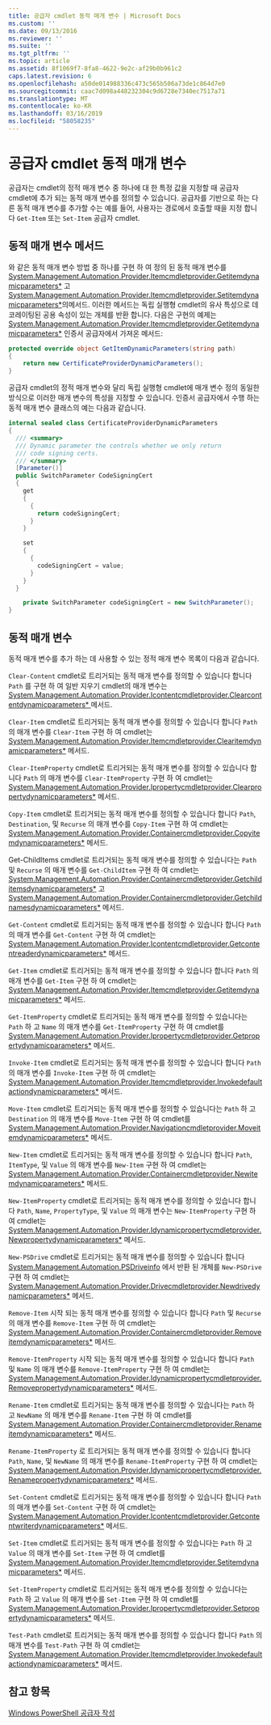 ```yaml
---
title: 공급자 cmdlet 동적 매개 변수 | Microsoft Docs
ms.custom: ''
ms.date: 09/13/2016
ms.reviewer: ''
ms.suite: ''
ms.tgt_pltfrm: ''
ms.topic: article
ms.assetid: 8f1069f7-8fa8-4622-9e2c-af29b0b961c2
caps.latest.revision: 6
ms.openlocfilehash: a50de014988336c473c565b506a73de1c864d7e0
ms.sourcegitcommit: caac7d098a448232304c9d6728e7340ec7517a71
ms.translationtype: MT
ms.contentlocale: ko-KR
ms.lasthandoff: 03/16/2019
ms.locfileid: "58058235"
---
```

# <a name="provider-cmdlet-dynamic-parameters"></a>공급자 cmdlet 동적 매개 변수

공급자는 cmdlet의 정적 매개 변수 중 하나에 대 한 특정 값을 지정할 때 공급자 cmdlet에 추가 되는 동적 매개 변수를 정의할 수 있습니다. 공급자를 기반으로 하는 다른 동적 매개 변수를 추가할 수는 예를 들어, 사용자는 경로에서 호출할 때을 지정 합니다 `Get-Item` 또는 `Set-Item` 공급자 cmdlet.

## <a name="dynamic-parameter-methods"></a>동적 매개 변수 메서드

와 같은 동적 매개 변수 방법 중 하나를 구현 하 여 정의 된 동적 매개 변수를 [System.Management.Automation.Provider.Itemcmdletprovider.Getitemdynamicparameters*](/dotnet/api/System.Management.Automation.Provider.ItemCmdletProvider.GetItemDynamicParameters) 고 [ System.Management.Automation.Provider.Itemcmdletprovider.Setitemdynamicparameters*](/dotnet/api/System.Management.Automation.Provider.ItemCmdletProvider.SetItemDynamicParameters)의메서드. 이러한 메서드는 독립 실행형 cmdlet의 유사 특성으로 데코레이팅된 공용 속성이 있는 개체를 반환 합니다. 다음은 구현의 예제는 [System.Management.Automation.Provider.Itemcmdletprovider.Getitemdynamicparameters*](/dotnet/api/System.Management.Automation.Provider.ItemCmdletProvider.GetItemDynamicParameters) 인증서 공급자에서 가져온 메서드:

```csharp
protected override object GetItemDynamicParameters(string path)
{
    return new CertificateProviderDynamicParameters();
}
```

공급자 cmdlet의 정적 매개 변수와 달리 독립 실행형 cmdlet에 매개 변수 정의 동일한 방식으로 이러한 매개 변수의 특성을 지정할 수 있습니다. 인증서 공급자에서 수행 하는 동적 매개 변수 클래스의 예는 다음과 같습니다.

```csharp
internal sealed class CertificateProviderDynamicParameters
{
  /// <summary>
  /// Dynamic parameter the controls whether we only return
  /// code signing certs.
  /// </summary>
  [Parameter()]
  public SwitchParameter CodeSigningCert
  {
    get
    {
      {
        return codeSigningCert;
      }
    }

    set
    {
      {
        codeSigningCert = value;
      }
    }
  }

    private SwitchParameter codeSigningCert = new SwitchParameter();
}
```

## <a name="dynamic-parameters"></a>동적 매개 변수

동적 매개 변수를 추가 하는 데 사용할 수 있는 정적 매개 변수 목록이 다음과 같습니다.

`Clear-Content` cmdlet로 트리거되는 동적 매개 변수를 정의할 수 있습니다 합니다 `Path` 를 구현 하 여 일반 지우기 cmdlet의 매개 변수는 [System.Management.Automation.Provider.Icontentcmdletprovider.Clearcontentdynamicparameters* ](/dotnet/api/System.Management.Automation.Provider.IContentCmdletProvider.ClearContentDynamicParameters) 메서드.

`Clear-Item` cmdlet로 트리거되는 동적 매개 변수를 정의할 수 있습니다 합니다 `Path` 의 매개 변수를 `Clear-Item` 구현 하 여 cmdlet는 [System.Management.Automation.Provider.Itemcmdletprovider.Clearitemdynamicparameters*](/dotnet/api/System.Management.Automation.Provider.ItemCmdletProvider.ClearItemDynamicParameters) 메서드.

`Clear-ItemProperty` cmdlet로 트리거되는 동적 매개 변수를 정의할 수 있습니다 합니다 `Path` 의 매개 변수를 `Clear-ItemProperty` 구현 하 여 cmdlet는 [ System.Management.Automation.Provider.Ipropertycmdletprovider.Clearpropertydynamicparameters*](/dotnet/api/System.Management.Automation.Provider.IPropertyCmdletProvider.ClearPropertyDynamicParameters) 메서드.

`Copy-Item` cmdlet로 트리거되는 동적 매개 변수를 정의할 수 있습니다 합니다 `Path`, `Destination`, 및 `Recurse` 의 매개 변수를 `Copy-Item` 구현 하 여 cmdlet는 [ System.Management.Automation.Provider.Containercmdletprovider.Copyitemdynamicparameters*](/dotnet/api/System.Management.Automation.Provider.ContainerCmdletProvider.CopyItemDynamicParameters) 메서드.

Get-ChildItems cmdlet로 트리거되는 동적 매개 변수를 정의할 수 있습니다는 `Path` 및 `Recurse` 의 매개 변수를 `Get-ChildItem` 구현 하 여 cmdlet는 [ System.Management.Automation.Provider.Containercmdletprovider.Getchilditemsdynamicparameters*](/dotnet/api/System.Management.Automation.Provider.ContainerCmdletProvider.GetChildItemsDynamicParameters) 고 [System.Management.Automation.Provider.Containercmdletprovider.Getchildnamesdynamicparameters*](/dotnet/api/System.Management.Automation.Provider.ContainerCmdletProvider.GetChildNamesDynamicParameters) 메서드.

`Get-Content` cmdlet로 트리거되는 동적 매개 변수를 정의할 수 있습니다 합니다 `Path` 의 매개 변수를 `Get-Content` 구현 하 여 cmdlet는 [ System.Management.Automation.Provider.Icontentcmdletprovider.Getcontentreaderdynamicparameters*](/dotnet/api/System.Management.Automation.Provider.IContentCmdletProvider.GetContentReaderDynamicParameters) 메서드.

`Get-Item` cmdlet로 트리거되는 동적 매개 변수를 정의할 수 있습니다 합니다 `Path` 의 매개 변수를 `Get-Item` 구현 하 여 cmdlet는 [System.Management.Automation.Provider.Itemcmdletprovider.Getitemdynamicparameters*](/dotnet/api/System.Management.Automation.Provider.ItemCmdletProvider.GetItemDynamicParameters) 메서드.

`Get-ItemProperty` cmdlet로 트리거되는 동적 매개 변수를 정의할 수 있습니다는 `Path` 하 고 `Name` 의 매개 변수를 `Get-ItemProperty` 구현 하 여 cmdlet를 [ System.Management.Automation.Provider.Ipropertycmdletprovider.Getpropertydynamicparameters*](/dotnet/api/System.Management.Automation.Provider.IPropertyCmdletProvider.GetPropertyDynamicParameters) 메서드.

`Invoke-Item` cmdlet로 트리거되는 동적 매개 변수를 정의할 수 있습니다 합니다 `Path` 의 매개 변수를 `Invoke-Item` 구현 하 여 cmdlet는 [ System.Management.Automation.Provider.Itemcmdletprovider.Invokedefaultactiondynamicparameters*](/dotnet/api/System.Management.Automation.Provider.ItemCmdletProvider.InvokeDefaultActionDynamicParameters) 메서드.

`Move-Item` cmdlet로 트리거되는 동적 매개 변수를 정의할 수 있습니다는 `Path` 하 고 `Destination` 의 매개 변수를 `Move-Item` 구현 하 여 cmdlet를 [ System.Management.Automation.Provider.Navigationcmdletprovider.Moveitemdynamicparameters*](/dotnet/api/System.Management.Automation.Provider.NavigationCmdletProvider.MoveItemDynamicParameters) 메서드.

`New-Item` cmdlet로 트리거되는 동적 매개 변수를 정의할 수 있습니다 합니다 `Path`, `ItemType`, 및 `Value` 의 매개 변수를 `New-Item` 구현 하 여 cmdlet는 [ System.Management.Automation.Provider.Containercmdletprovider.Newitemdynamicparameters*](/dotnet/api/System.Management.Automation.Provider.ContainerCmdletProvider.NewItemDynamicParameters) 메서드.

`New-ItemProperty` cmdlet로 트리거되는 동적 매개 변수를 정의할 수 있습니다 합니다 `Path`, `Name`, `PropertyType`, 및 `Value` 의 매개 변수는 `New-ItemProperty` 구현 하 여 cmdlet는 [ System.Management.Automation.Provider.Idynamicpropertycmdletprovider.Newpropertydynamicparameters*](/dotnet/api/System.Management.Automation.Provider.IDynamicPropertyCmdletProvider.NewPropertyDynamicParameters) 메서드.

`New-PSDrive` cmdlet로 트리거되는 동적 매개 변수를 정의할 수 있습니다 합니다 [System.Management.Automation.PSDriveinfo](/dotnet/api/System.Management.Automation.PSDriveInfo) 에서 반환 된 개체를 `New-PSDrive` 구현 하 여 cmdlet는 [ System.Management.Automation.Provider.Drivecmdletprovider.Newdrivedynamicparameters*](/dotnet/api/System.Management.Automation.Provider.DriveCmdletProvider.NewDriveDynamicParameters) 메서드.

`Remove-Item` 시작 되는 동적 매개 변수를 정의할 수 있습니다 합니다 `Path` 및 `Recurse` 의 매개 변수를 `Remove-Item` 구현 하 여 cmdlet는 [ System.Management.Automation.Provider.Containercmdletprovider.Removeitemdynamicparameters*](/dotnet/api/System.Management.Automation.Provider.ContainerCmdletProvider.RemoveItemDynamicParameters) 메서드.

`Remove-ItemProperty` 시작 되는 동적 매개 변수를 정의할 수 있습니다 합니다 `Path` 및 `Name` 의 매개 변수를 `Remove-ItemProperty` 구현 하 여 cmdlet는 [ System.Management.Automation.Provider.Idynamicpropertycmdletprovider.Removepropertydynamicparameters*](/dotnet/api/System.Management.Automation.Provider.IDynamicPropertyCmdletProvider.RemovePropertyDynamicParameters) 메서드.

`Rename-Item` cmdlet로 트리거되는 동적 매개 변수를 정의할 수 있습니다는 `Path` 하 고 `NewName` 의 매개 변수를 `Rename-Item` 구현 하 여 cmdlet를 [ System.Management.Automation.Provider.Containercmdletprovider.Renameitemdynamicparameters*](/dotnet/api/System.Management.Automation.Provider.ContainerCmdletProvider.RenameItemDynamicParameters) 메서드.

`Rename-ItemProperty` 로 트리거되는 동적 매개 변수를 정의할 수 있습니다 합니다 `Path`, `Name`, 및 `NewName` 의 매개 변수를 `Rename-ItemProperty` 구현 하 여 cmdlet는 [ System.Management.Automation.Provider.Idynamicpropertycmdletprovider.Renamepropertydynamicparameters*](/dotnet/api/System.Management.Automation.Provider.IDynamicPropertyCmdletProvider.RenamePropertyDynamicParameters) 메서드.

`Set-Content` cmdlet로 트리거되는 동적 매개 변수를 정의할 수 있습니다 합니다 `Path` 의 매개 변수를 `Set-Content` 구현 하 여 cmdlet는 [ System.Management.Automation.Provider.Icontentcmdletprovider.Getcontentwriterdynamicparameters*](/dotnet/api/System.Management.Automation.Provider.IContentCmdletProvider.GetContentWriterDynamicParameters) 메서드.

`Set-Item` cmdlet로 트리거되는 동적 매개 변수를 정의할 수 있습니다는 `Path` 하 고 `Value` 의 매개 변수를 `Set-Item` 구현 하 여 cmdlet를 [ System.Management.Automation.Provider.Itemcmdletprovider.Setitemdynamicparameters*](/dotnet/api/System.Management.Automation.Provider.ItemCmdletProvider.SetItemDynamicParameters) 메서드.

`Set-ItemProperty` cmdlet로 트리거되는 동적 매개 변수를 정의할 수 있습니다는 `Path` 하 고 `Value` 의 매개 변수를 `Set-Item` 구현 하 여 cmdlet를 [ System.Management.Automation.Provider.Ipropertycmdletprovider.Setpropertydynamicparameters*](/dotnet/api/System.Management.Automation.Provider.IPropertyCmdletProvider.SetPropertyDynamicParameters) 메서드.

`Test-Path` cmdlet로 트리거되는 동적 매개 변수를 정의할 수 있습니다 합니다 `Path` 의 매개 변수를 `Test-Path` 구현 하 여 cmdlet는 [ System.Management.Automation.Provider.Itemcmdletprovider.Invokedefaultactiondynamicparameters*](/dotnet/api/System.Management.Automation.Provider.ItemCmdletProvider.InvokeDefaultActionDynamicParameters) 메서드.

## <a name="see-also"></a>참고 항목

[Windows PowerShell 공급자 작성](./writing-a-windows-powershell-provider.md)